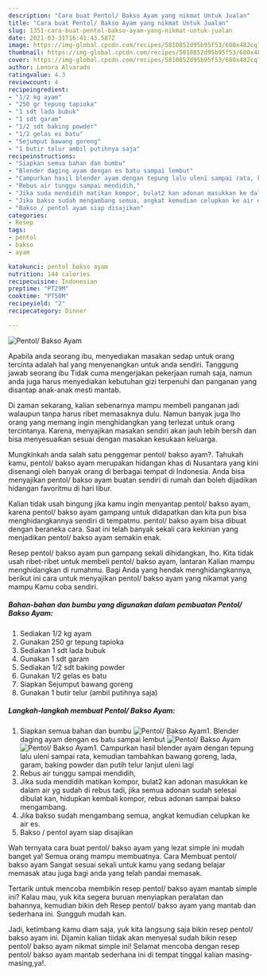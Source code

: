 ```yaml
---
description: "Cara buat Pentol/ Bakso Ayam yang nikmat Untuk Jualan"
title: "Cara buat Pentol/ Bakso Ayam yang nikmat Untuk Jualan"
slug: 1351-cara-buat-pentol-bakso-ayam-yang-nikmat-untuk-jualan
date: 2021-03-31T16:41:43.587Z
image: https://img-global.cpcdn.com/recipes/5810852d95b95f53/680x482cq70/pentol-bakso-ayam-foto-resep-utama.jpg
thumbnail: https://img-global.cpcdn.com/recipes/5810852d95b95f53/680x482cq70/pentol-bakso-ayam-foto-resep-utama.jpg
cover: https://img-global.cpcdn.com/recipes/5810852d95b95f53/680x482cq70/pentol-bakso-ayam-foto-resep-utama.jpg
author: Lenora Alvarado
ratingvalue: 4.3
reviewcount: 4
recipeingredient:
- "1/2 kg ayam"
- "250 gr tepung tapioka"
- "1 sdt lada bubuk"
- "1 sdt garam"
- "1/2 sdt baking powder"
- "1/2 gelas es batu"
- "Sejumput bawang goreng"
- "1 butir telur ambil putihnya saja"
recipeinstructions:
- "Siapkan semua bahan dan bumbu"
- "Blender daging ayam dengan es batu sampai lembut"
- "Campurkan hasil blender ayam dengan tepung lalu uleni sampai rata, kemudian tambahkan bawang goreng, lada, garam, baking powder dan putih telur lanjut uleni lagi"
- "Rebus air tunggu sampai mendidih,"
- "Jika suda mendidih matikan kompor, bulat2 kan adonan masukkan ke dalam air yg sudah di rebus tadi, jika semua adonan sudah selesai dibulat kan, hidupkan kembali kompor, rebus adonan sampai bakso mengambang."
- "Jika bakso sudah mengambang semua, angkat kemudian celupkan ke air es."
- "Bakso / pentol ayam siap disajikan"
categories:
- Resep
tags:
- pentol
- bakso
- ayam

katakunci: pentol bakso ayam 
nutrition: 144 calories
recipecuisine: Indonesian
preptime: "PT29M"
cooktime: "PT50M"
recipeyield: "2"
recipecategory: Dinner

---
```



![Pentol/ Bakso Ayam](https://img-global.cpcdn.com/recipes/5810852d95b95f53/680x482cq70/pentol-bakso-ayam-foto-resep-utama.jpg)

Apabila anda seorang ibu, menyediakan masakan sedap untuk orang tercinta adalah hal yang menyenangkan untuk anda sendiri. Tanggung jawab seorang ibu Tidak cuma mengerjakan pekerjaan rumah saja, namun anda juga harus menyediakan kebutuhan gizi terpenuhi dan panganan yang disantap anak-anak mesti mantab.

Di zaman  sekarang, kalian sebenarnya mampu membeli panganan jadi walaupun tanpa harus ribet memasaknya dulu. Namun banyak juga lho orang yang memang ingin menghidangkan yang terlezat untuk orang tercintanya. Karena, menyajikan masakan sendiri akan jauh lebih bersih dan bisa menyesuaikan sesuai dengan masakan kesukaan keluarga. 



Mungkinkah anda salah satu penggemar pentol/ bakso ayam?. Tahukah kamu, pentol/ bakso ayam merupakan hidangan khas di Nusantara yang kini disenangi oleh banyak orang di berbagai tempat di Indonesia. Anda bisa menyajikan pentol/ bakso ayam buatan sendiri di rumah dan boleh dijadikan hidangan favoritmu di hari libur.

Kalian tidak usah bingung jika kamu ingin menyantap pentol/ bakso ayam, karena pentol/ bakso ayam gampang untuk didapatkan dan kita pun bisa menghidangkannya sendiri di tempatmu. pentol/ bakso ayam bisa dibuat dengan beraneka cara. Saat ini telah banyak sekali cara kekinian yang menjadikan pentol/ bakso ayam semakin enak.

Resep pentol/ bakso ayam pun gampang sekali dihidangkan, lho. Kita tidak usah ribet-ribet untuk membeli pentol/ bakso ayam, lantaran Kalian mampu menghidangkan di rumahmu. Bagi Anda yang hendak menghidangkannya, berikut ini cara untuk menyajikan pentol/ bakso ayam yang nikamat yang mampu Kamu coba sendiri.

<!--inarticleads1-->

##### Bahan-bahan dan bumbu yang digunakan dalam pembuatan Pentol/ Bakso Ayam:

1. Sediakan 1/2 kg ayam
1. Gunakan 250 gr tepung tapioka
1. Sediakan 1 sdt lada bubuk
1. Gunakan 1 sdt garam
1. Sediakan 1/2 sdt baking powder
1. Gunakan 1/2 gelas es batu
1. Siapkan Sejumput bawang goreng
1. Gunakan 1 butir telur (ambil putihnya saja)




<!--inarticleads2-->

##### Langkah-langkah membuat Pentol/ Bakso Ayam:

1. Siapkan semua bahan dan bumbu
<img src="https://img-global.cpcdn.com/steps/4d79bf035a712736/160x128cq70/pentol-bakso-ayam-langkah-memasak-1-foto.jpg" alt="Pentol/ Bakso Ayam">1. Blender daging ayam dengan es batu sampai lembut
<img src="https://img-global.cpcdn.com/steps/3f10c8aa29721706/160x128cq70/pentol-bakso-ayam-langkah-memasak-2-foto.jpg" alt="Pentol/ Bakso Ayam"><img src="https://img-global.cpcdn.com/steps/1b9c92cc098f7442/160x128cq70/pentol-bakso-ayam-langkah-memasak-2-foto.jpg" alt="Pentol/ Bakso Ayam">1. Campurkan hasil blender ayam dengan tepung lalu uleni sampai rata, kemudian tambahkan bawang goreng, lada, garam, baking powder dan putih telur lanjut uleni lagi
1. Rebus air tunggu sampai mendidih,
1. Jika suda mendidih matikan kompor, bulat2 kan adonan masukkan ke dalam air yg sudah di rebus tadi, jika semua adonan sudah selesai dibulat kan, hidupkan kembali kompor, rebus adonan sampai bakso mengambang.
1. Jika bakso sudah mengambang semua, angkat kemudian celupkan ke air es.
1. Bakso / pentol ayam siap disajikan




Wah ternyata cara buat pentol/ bakso ayam yang lezat simple ini mudah banget ya! Semua orang mampu membuatnya. Cara Membuat pentol/ bakso ayam Sangat sesuai sekali untuk kamu yang sedang belajar memasak atau juga bagi anda yang telah pandai memasak.

Tertarik untuk mencoba membikin resep pentol/ bakso ayam mantab simple ini? Kalau mau, yuk kita segera buruan menyiapkan peralatan dan bahannya, kemudian bikin deh Resep pentol/ bakso ayam yang mantab dan sederhana ini. Sungguh mudah kan. 

Jadi, ketimbang kamu diam saja, yuk kita langsung saja bikin resep pentol/ bakso ayam ini. Dijamin kalian tiidak akan menyesal sudah bikin resep pentol/ bakso ayam nikmat simple ini! Selamat mencoba dengan resep pentol/ bakso ayam mantab sederhana ini di tempat tinggal kalian masing-masing,ya!.

